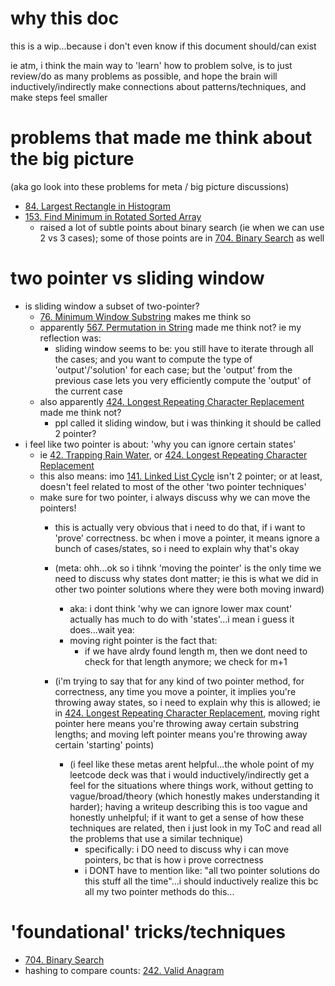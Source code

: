 # why this doc
this is a wip...because i don't even know if this document should/can exist

ie atm, i think the main way to 'learn' how to problem solve, is to just review/do as many problems as possible, and hope the brain will inductively/indirectly make connections about patterns/techniques, and make steps feel smaller



# problems that made me think about the big picture
(aka go look into these problems for meta / big picture discussions)

- [84. Largest Rectangle in Histogram](../LeetCode/84.%20Largest%20Rectangle%20in%20Histogram.md)
- [153. Find Minimum in Rotated Sorted Array](../LeetCode/153.%20Find%20Minimum%20in%20Rotated%20Sorted%20Array.md)
	- raised a lot of subtle points about binary search (ie when we can use 2 vs 3 cases); some of those points are in [704. Binary Search](../LeetCode/704.%20Binary%20Search.md) as well





# two pointer vs sliding window
- is sliding window a subset of two-pointer?
	- [76. Minimum Window Substring](76.%20Minimum%20Window%20Substring.md) makes me think so
	- apparently [567. Permutation in String](567.%20Permutation%20in%20String.md) made me think not? ie my reflection was: 
		- sliding window seems to be: you still have to iterate through all the cases; and you want to compute the type of 'output'/'solution' for each case; but the 'output' from the previous case lets you very efficiently compute the 'output' of the current case
	- also apparently [424. Longest Repeating Character Replacement](../LeetCode/424.%20Longest%20Repeating%20Character%20Replacement.md) made me think not?
		- ppl called it sliding window, but i was thinking it should be called 2 pointer?
 - i feel like two pointer is about: 'why you can ignore certain states'
	 - ie [42. Trapping Rain Water](42.%20Trapping%20Rain%20Water.md), or [424. Longest Repeating Character Replacement](../LeetCode/424.%20Longest%20Repeating%20Character%20Replacement.md)
	 - this also means: imo [141. Linked List Cycle](141.%20Linked%20List%20Cycle.md) isn't 2 pointer; or at least, doesn't feel related to most of the other 'two pointer techniques'
	 - make sure for two pointer, i always discuss why we can move the pointers!
		 - this is actually very obvious that i need to do that, if i want to 'prove' correctness. bc when i move a pointer, it means ignore a bunch of cases/states, so i need to explain why that's okay

		- (meta: ohh...ok so i tihnk 'moving the pointer' is the only time we need to discuss why states dont matter; ie this is what we did in other two pointer solutions where they were both moving inward)
			- aka: i dont think 'why we can ignore lower max count' actually has much to do with 'states'...i mean i guess it does...wait yea:
			- moving right pointer is the fact that:
				- if we have alrdy found length m, then we dont need to check for that length anymore; we check for m+1
		- (i'm trying to say that for any kind of two pointer method, for correctness, any time you move a pointer, it implies you're throwing away states, so i need to explain why this is allowed; ie in [424. Longest Repeating Character Replacement](../LeetCode/424.%20Longest%20Repeating%20Character%20Replacement.md), moving right pointer here means you're throwing away certain substring lengths; and moving left pointer means you're throwing away certain 'starting' points)
			- (i feel like these metas arent helpful...the whole point of my leetcode deck was that i would inductively/indirectly get a feel for the situations where things work, without getting to vague/broad/theory (which honestly makes understanding it harder); having a writeup describing this is too vague and honestly unhelpful; if it want to get a sense of how these techniques are related, then i just look in my ToC and read all the problems that use a similar technique)
				- specifically: i DO need to discuss why i can move pointers, bc that is how i prove correctness
				- i DONT have to mention like: "all two pointer solutions do this stuff all the time"...i should inductively realize this bc all my two pointer methods do this...



# 'foundational' tricks/techniques
- [704. Binary Search](../LeetCode/704.%20Binary%20Search.md)
- hashing to compare counts: [242. Valid Anagram](../LeetCode/242.%20Valid%20Anagram.md)